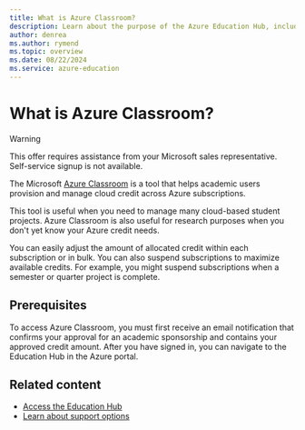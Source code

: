 ```yaml
---
title: What is Azure Classroom?
description: Learn about the purpose of the Azure Education Hub, including prerequisites.
author: denrea
ms.author: rymend
ms.topic: overview
ms.date: 08/22/2024
ms.service: azure-education
---
```


# What is Azure Classroom?

> [!WARNING]
> This offer requires assistance from your Microsoft sales representative. Self-service signup is not available.

The Microsoft [Azure Classroom](https://portal.azure.com/#blade/Microsoft_Azure_Education/EducationMenuBlade/quickstart) is a tool that helps academic users provision and manage cloud credit across Azure subscriptions.

This tool is useful when you need to manage many cloud-based student projects. Azure Classroom is also useful for research purposes when you don't yet know your Azure credit needs.

You can easily adjust the amount of allocated credit within each subscription or in bulk. You can also suspend subscriptions to maximize available credits. For example, you might suspend subscriptions when a semester or quarter project is complete.

## Prerequisites

To access Azure Classroom, you must first receive an email notification that confirms your approval for an academic sponsorship and contains your approved credit amount. After you have signed in, you can navigate to the Education Hub in the Azure portal.

## Related content

- [Access the Education Hub](access-education-hub.md)
- [Learn about support options](educator-service-desk.md)
